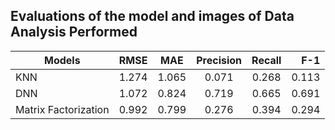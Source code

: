 ## Evaluations of the model and images of Data Analysis Performed


| Models        | RMSE          | MAE   | Precision | Recall | F-1 |
| ------------- |:-------------:|:-----:|:---------:|:------:|----:| 
| KNN       |  1.274|   1.065 |0.071 |0.268 |0.113 |
| DNN           | 1.072      |0.824 |0.719 |0.665 |0.691 |
| Matrix Factorization| 0.992  | 0.799 | 0.276 | 0.394 | 0.294 |
